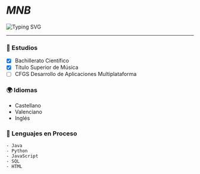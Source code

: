 # *MNB* 
![Typing SVG](https://readme-typing-svg.herokuapp.com?font=Gelius&weight=900&size=12&duration=3500&pause=2000&color=82CF90&random=false&width=435&height=20&lines=Estudiante+de+DAM;Desarrollo+de+Aplicaciones+Multiplataforma)
***

### 📖 Estudios
- [x] Bachillerato Científico
- [x] Título Superior de Música
- [ ] CFGS Desarrollo de Aplicaciones Multiplataforma

### 🌍 Idiomas
- Castellano
- Valenciano
- Inglés

### 🔧 Lenguajes en Proceso
```
- Java
- Python
- JavaScript
- SQL
- HTML
```

